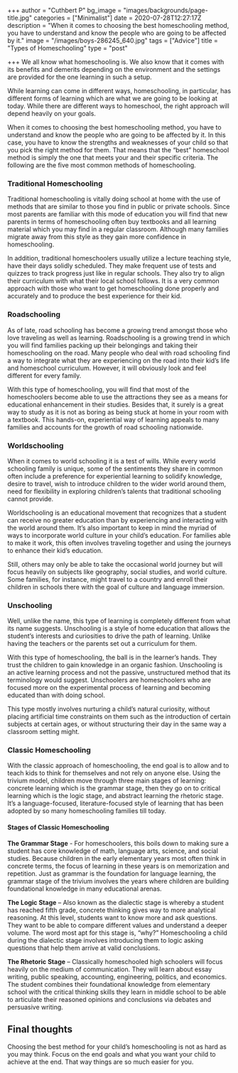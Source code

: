 +++
author = "Cuthbert P"
bg_image = "images/backgrounds/page-title.jpg"
categories = ["Minimalist"]
date = 2020-07-28T12:27:17Z
description = "When it comes to choosing the best homeschooling method, you have to understand and know the people who are going to be affected by it."
image = "/images/boys-286245_640.jpg"
tags = ["Advice"]
title = "Types of Homeschooling"
type = "post"

+++
We all know what homeschooling is. We also know that it comes with its benefits and demerits depending on the environment and the settings are provided for the one learning in such a setup. 

While learning can come in different ways, homeschooling, in particular, has different forms of learning which are what we are going to be looking at today. While there are different ways to homeschool, the right approach will depend heavily on your goals.

When it comes to choosing the best homeschooling method, you have to understand and know the people who are going to be affected by it. In this case, you have to know the strengths and weaknesses of your child so that you pick the right method for them. That means that the “best” homeschool method is simply the one that meets your and their specific criteria. The following are the five most common methods of homeschooling.

### Traditional Homeschooling

Traditional homeschooling is vitally doing school at home with the use of methods that are similar to those you find in public or private schools. Since most parents are familiar with this mode of education you will find that new parents in terms of homeschooling often buy textbooks and all learning material which you may find in a regular classroom. Although many families migrate away from this style as they gain more confidence in homeschooling.

In addition, traditional homeschoolers usually utilize a lecture teaching style, have their days solidly scheduled. They make frequent use of tests and quizzes to track progress just like in regular schools. They also try to align their curriculum with what their local school follows. It is a very common approach with those who want to get homeschooling done properly and accurately and to produce the best experience for their kid.

### Roadschooling

As of late, road schooling has become a growing trend amongst those who love traveling as well as learning. Roadschooling is a growing trend in which you will find families packing up their belongings and taking their homeschooling on the road. Many people who deal with road schooling find a way to integrate what they are experiencing on the road into their kid’s life and homeschool curriculum. However, it will obviously look and feel different for every family.

With this type of homeschooling, you will find that most of the homeschoolers become able to use the attractions they see as a means for educational enhancement in their studies. Besides that, it surely is a great way to study as it is not as boring as being stuck at home in your room with a textbook. This hands-on, experiential way of learning appeals to many families and accounts for the growth of road schooling nationwide.

### Worldschooling

When it comes to world schooling it is a test of wills. While every world schooling family is unique, some of the sentiments they share in common often include a preference for experiential learning to solidify knowledge, desire to travel, wish to introduce children to the wider world around them, need for flexibility in exploring children’s talents that traditional schooling cannot provide.

Worldschooling is an educational movement that recognizes that a student can receive no greater education than by experiencing and interacting with the world around them. It’s also important to keep in mind the myriad of ways to incorporate world culture in your child’s education. For families able to make it work, this often involves traveling together and using the journeys to enhance their kid’s education.

Still, others may only be able to take the occasional world journey but will focus heavily on subjects like geography, social studies, and world culture. Some families, for instance, might travel to a country and enroll their children in schools there with the goal of culture and language immersion.

### Unschooling

Well, unlike the name, this type of learning is completely different from what its name suggests. Unschooling is a style of home education that allows the student’s interests and curiosities to drive the path of learning. Unlike having the teachers or the parents set out a curriculum for them.

With this type of homeschooling, the ball is in the learner’s hands. They trust the children to gain knowledge in an organic fashion. Unschooling is an active learning process and not the passive, unstructured method that its terminology would suggest. Unschoolers are homeschoolers who are focused more on the experimental process of learning and becoming educated than with doing school.

This type mostly involves nurturing a child’s natural curiosity, without placing artificial time constraints on them such as the introduction of certain subjects at certain ages, or without structuring their day in the same way a classroom setting might.

### Classic Homeschooling

With the classic approach of homeschooling, the end goal is to allow and to teach kids to think for themselves and not rely on anyone else. Using the trivium model, children move through three main stages of learning: concrete learning which is the grammar stage, then they go on to critical learning which is the logic stage, and abstract learning the rhetoric stage. It’s a language-focused, literature-focused style of learning that has been adopted by so many homeschooling families till today.

#### Stages of Classic Homeschooling

**The Grammar Stage** - For homeschoolers, this boils down to making sure a student has core knowledge of math, language arts, science, and social studies. Because children in the early elementary years most often think in concrete terms, the focus of learning in these years is on memorization and repetition. Just as grammar is the foundation for language learning, the grammar stage of the trivium involves the years where children are building foundational knowledge in many educational arenas.

**The Logic Stage** – Also known as the dialectic stage is whereby a student has reached fifth grade, concrete thinking gives way to more analytical reasoning. At this level, students want to know more and ask questions. They want to be able to compare different values and understand a deeper volume. The word most apt for this stage is, “why?” Homeschooling a child during the dialectic stage involves introducing them to logic asking questions that help them arrive at valid conclusions.

**The Rhetoric Stage** – Classically homeschooled high schoolers will focus heavily on the medium of communication. They will learn about essay writing, public speaking, accounting, engineering, politics, and economics. The student combines their foundational knowledge from elementary school with the critical thinking skills they learn in middle school to be able to articulate their reasoned opinions and conclusions via debates and persuasive writing.

## Final thoughts

Choosing the best method for your child’s homeschooling is not as hard as you may think. Focus on the end goals and what you want your child to achieve at the end. That way things are so much easier for you.